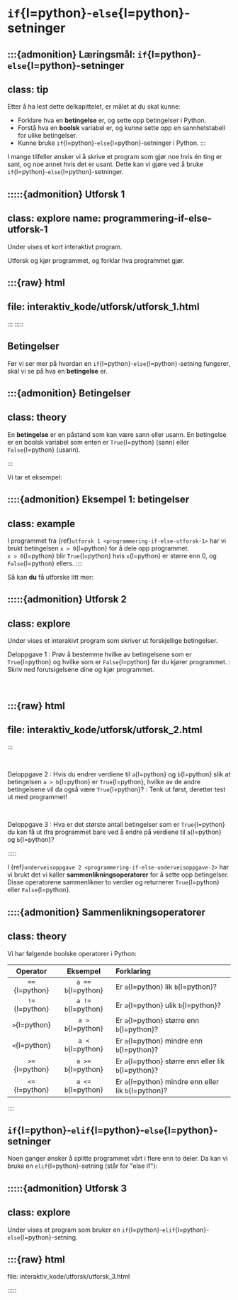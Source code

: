 # `if`{l=python}-`else`{l=python}-setninger

:::{admonition} Læringsmål: `if`{l=python}-`else`{l=python}-setninger
---
class: tip
--- 
Etter å ha lest dette delkapittelet, er målet at du skal kunne:
* Forklare hva en **betingelse** er, og sette opp betingelser i Python.
* Forstå hva en **boolsk** variabel er, og kunne sette opp en sannhetstabell for ulike betingelser.
* Kunne bruke `if`{l=python}-`else`{l=python}-setninger i Python.
:::


I mange tilfeller ønsker vi å skrive et program som gjør noe hvis én ting er sant, og noe annet hvis det er usant. Dette kan vi gjøre ved å bruke `if`{l=python}-`else`{l=python}-setninger.


:::::{admonition} Utforsk 1
---
class: explore
name: programmering-if-else-utforsk-1
---
Under vises et kort interaktivt program. 

Utforsk og kjør programmet, og forklar hva programmet gjør.

:::{raw} html
---
file: interaktiv_kode/utforsk/utforsk_1.html
---
:::
:::::


## Betingelser
Før vi ser mer på hvordan en `if`{l=python}-`else`{l=python}-setning fungerer, skal vi se på hva en **betingelse** er. 


:::{admonition} Betingelser
---
class: theory
---

En **betingelse** er en påstand som kan være sann eller usann. En betingelse er en boolsk variabel som enten er `True`{l=python} (sann) eller `False`{l=python} (usann).

:::

Vi tar et eksempel:

::::{admonition} Eksempel 1: betingelser
---
class: example
---
I programmet fra {ref}`utforsk 1 <programmering-if-else-utforsk-1>` har vi brukt betingelsen `x > 0`{l=python} for å dele opp programmet. <br> 
`x > 0`{l=python} blir `True`{l=python} hvis `x`{l=python} er større enn 0, og `False`{l=python} ellers.
:::: 


Så kan **du** få utforske litt mer:

:::::{admonition} Utforsk 2
---
class: explore
---
Under vises et interakivt program som skriver ut forskjellige betingelser.


Deloppgave 1
: Prøv å bestemme hvilke av betingelsene som er `True`{l=python} og hvilke som er `False`{l=python} før du kjører programmet. 
: Skriv ned forutsigelsene dine og kjør programmet.

<br>



:::{raw} html
---
file: interaktiv_kode/utforsk/utforsk_2.html
---
:::


<br>

Deloppgave 2
: Hvis du endrer verdiene til `a`{l=python} og `b`{l=python} slik at betingelsen `a > b`{l=python} er `True`{l=python}, hvilke av de andre betingelsene vil da også være `True`{l=python}? 
: Tenk ut først, deretter test ut med programmet!


<br>

Deloppgave 3
: Hva er det største antall betingelser som er `True`{l=python} du kan få ut ifra programmet bare ved å endre på verdiene til `a`{l=python} og `b`{l=python}?



:::::

I {ref}`underveisoppgave 2 <programmering-if-else-underveisoppgave-2>` har vi brukt det vi kaller **sammenlikningsoperatorer** for å sette opp betingelser. Disse operatorene sammenlikner to verdier og returnerer `True`{l=python} eller `False`{l=python}.

::::{admonition} Sammenlikningsoperatorer
---
class: theory
---

Vi har følgende boolske operatorer i Python:

| Operator | Eksempel | Forklaring |
|:--------:|:-----------:|:---------|
| `==`{l=python} | `a == b`{l=python} | Er `a`{l=python} lik `b`{l=python}? |
| `!=`{l=python} | `a != b`{l=python} | Er `a`{l=python} ulik `b`{l=python}? |
| `>`{l=python} | `a > b`{l=python} | Er `a`{l=python} større enn `b`{l=python}? |
| `<`{l=python} | `a < b`{l=python} | Er `a`{l=python} mindre enn `b`{l=python}? |
| `>=`{l=python} | `a >= b`{l=python} | Er `a`{l=python} større enn eller lik `b`{l=python}? |
| `<=`{l=python} | `a <= b`{l=python} | Er `a`{l=python} mindre enn eller lik `b`{l=python}? |
::::




## `if`{l=python}-`elif`{l=python}-`else`{l=python}-setninger

Noen ganger ønsker å splitte programmet vårt i flere enn to deler. Da kan vi bruke en `elif`{l=python}-setning (står for "else if"): 

:::::{admonition} Utforsk 3
---
class: explore
---
Under vises et program som bruker en `if`{l=python}-`elif`{l=python}-`else`{l=python}-setning. 

:::{raw} html
---
file: interaktiv_kode/utforsk/utforsk_3.html

:::::